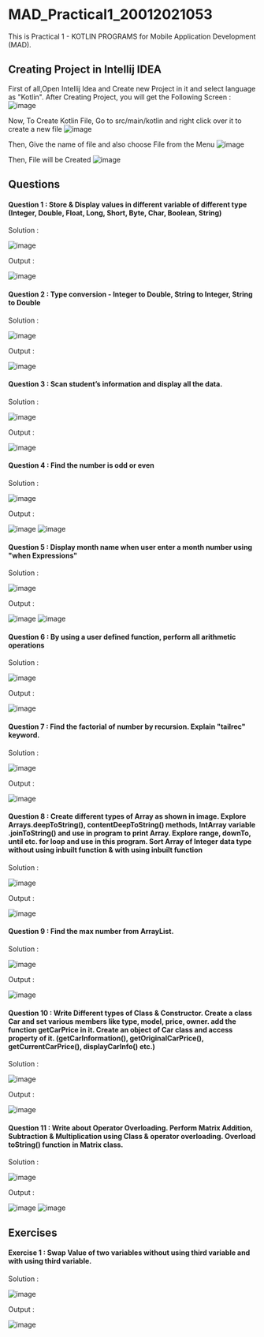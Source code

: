# MAD_Practical1_20012021053
This is Practical 1 - KOTLIN PROGRAMS for Mobile Application Development (MAD).

## Creating Project in Intellij IDEA 
First of all,Open Intellij Idea and Create new Project in it and select language as "Kotlin".
After Creating Project, you will get the Following Screen :
![image](https://user-images.githubusercontent.com/110806025/183686852-57db3543-cbc5-4a6a-beb9-ba8e5a92b201.png)

Now, To Create Kotlin File,
Go to src/main/kotlin
and right click over it to create a new file
![image](https://user-images.githubusercontent.com/110806025/183687133-be29150f-97ea-4999-a74f-9695c57ae7d8.png)

Then, Give the name of file and also choose File from the Menu
![image](https://user-images.githubusercontent.com/110806025/183687355-63514dd4-1417-42bc-94af-c6753c546b14.png)

Then, File will be Created
![image](https://user-images.githubusercontent.com/110806025/183687498-29db0816-2cf1-464c-a4a0-4bd8942ab052.png)

## Questions 

#### Question 1 : Store & Display values in different variable of different type (Integer, Double, Float, Long, Short, Byte, Char, Boolean, String)

Solution :

![image](https://user-images.githubusercontent.com/110806025/183698051-04a5271d-2196-408c-9b63-f74a4687536d.png)

Output :

![image](https://user-images.githubusercontent.com/110806025/183698162-e57dadff-fab5-4492-aee0-257042820d06.png)

#### Question 2 : Type conversion - Integer to Double, String to Integer, String to Double

Solution :

![image](https://user-images.githubusercontent.com/110806025/183702432-79a5c28e-8005-4441-9e27-d9260efa305d.png)

Output :

![image](https://user-images.githubusercontent.com/110806025/183702518-e0b1d8f9-34fa-4347-80a0-6f6e4a8ef612.png)

#### Question 3 : Scan student’s information and display all the data.

Solution :

![image](https://user-images.githubusercontent.com/110806025/183703640-3be0864b-d9c8-440e-83c5-1a3ef59fd4a8.png)

Output : 

![image](https://user-images.githubusercontent.com/110806025/183703852-b1918bb7-57e6-47e7-a673-b9ab64de6303.png)

#### Question 4 : Find the number is odd or even

Solution : 

![image](https://user-images.githubusercontent.com/110806025/183964964-6fa9368d-2fed-450b-a811-f73d4eb97c11.png)

Output : 

![image](https://user-images.githubusercontent.com/110806025/183965402-eacea1e0-33d2-4de7-b39d-4cb29f6eb592.png)
![image](https://user-images.githubusercontent.com/110806025/183965428-c79b4075-1e09-4432-bda4-290653adf6ec.png)

#### Question 5 : Display month name when user enter a month number using "when Expressions"

Solution : 

![image](https://user-images.githubusercontent.com/110806025/183976244-7b81a07c-848f-4139-82b9-443641104106.png)

Output :

![image](https://user-images.githubusercontent.com/110806025/183976339-5b9fe839-4cd8-4d8b-bd6f-e5e20d0c8cf7.png)
![image](https://user-images.githubusercontent.com/110806025/183976389-78ec6f09-f482-43fc-8263-d591438cacbf.png)

#### Question 6 : By using a user defined function, perform all arithmetic operations

Solution : 

![image](https://user-images.githubusercontent.com/110806025/185573296-463cf209-3c0c-4a33-8979-001938d35cdd.png)

Output :

![image](https://user-images.githubusercontent.com/110806025/185573355-ebdf609b-e19c-46fd-b967-17d5f4d3ef49.png)

#### Question 7 : Find the factorial of number by recursion. Explain "tailrec" keyword.

Solution : 

![image](https://user-images.githubusercontent.com/110806025/185579184-cb37690e-889f-4013-8f64-5aeb8adaecba.png)

Output :

![image](https://user-images.githubusercontent.com/110806025/185579412-6dda3e63-cdc8-4e67-956d-d5641f0265a1.png)

#### Question 8 : Create different types of Array as shown in image. Explore Arrays.deepToString(), contentDeepToString() methods, IntArray variable .joinToString()  and use in program to print Array. Explore range, downTo, until etc. for loop and use in this program. Sort Array of Integer data type without using inbuilt function & with using inbuilt function

Solution : 

![image](https://user-images.githubusercontent.com/110806025/185593911-5a28e39d-15e3-442d-a1d3-92a82950a248.png)

Output : 

![image](https://user-images.githubusercontent.com/110806025/185594201-b83bdc7c-607e-4658-8fcf-858a281bc29c.png)

#### Question 9 : Find the max number from ArrayList.

Solution : 

![image](https://user-images.githubusercontent.com/110806025/185598056-7022211e-688c-426f-a809-b4a5fae90b74.png)

Output : 

![image](https://user-images.githubusercontent.com/110806025/185598204-f1e08620-7663-4e88-a8ae-cccb1920d5b9.png)

#### Question 10 : Write Different types of Class & Constructor. Create a class Car and set various members like type, model, price, owner. add the function getCarPrice in it. Create an object of Car class and access property of it. (getCarInformation(), getOriginalCarPrice(), getCurrentCarPrice(), displayCarInfo() etc.)

Solution : 

![image](https://user-images.githubusercontent.com/110806025/185735699-0f638499-7af7-4761-a095-1f18b798da65.png)

Output : 

![image](https://user-images.githubusercontent.com/110806025/185735735-92737397-9c4d-475a-a1bf-4b7513909d16.png)

#### Question 11 : Write about Operator Overloading. Perform Matrix Addition, Subtraction & Multiplication using Class & operator overloading. Overload toString() function in Matrix class.

Solution : 

![image](https://user-images.githubusercontent.com/110806025/185736018-99a0afbb-7a34-49b1-921b-b5689c908ed9.png)

Output : 

![image](https://user-images.githubusercontent.com/110806025/185736041-607f22ed-1470-41a9-873e-cf28a8aa9b6b.png)
![image](https://user-images.githubusercontent.com/110806025/185736048-1b0c185e-3d5c-42da-9c6d-5959cab47791.png)

## Exercises 

#### Exercise 1 : Swap Value of two variables without using third variable and with using third variable.

Solution : 

![image](https://user-images.githubusercontent.com/110806025/185755983-060adc2c-ec92-4633-b9f3-f33953701f68.png)

Output : 

![image](https://user-images.githubusercontent.com/110806025/185756009-b380f197-e116-4790-a07a-f0e6d27b97a0.png)
